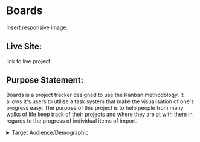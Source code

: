 # Boards

Insert responsive image:

## Live Site:
link to live project

## Purpose Statement:
Boards is a project tracker designed to use the Kanban methodology. It allows it's users to utilise a task system that make the visualisation of one's progress easy. The purpose of this project is to help people from many walks of life keep track of their projects and where they are at with them in regards to the progress of individual items of import.

<details>
<summary>Target Audience/Demographic</summary>
Who is this app/project for?

It will cater to many different groups, individuals, and teams, across fields. Though its benefits will primarily be seen by those who have to most need to keep track of their tasks within a team or general life. Demographics likely to benefit at face value are...

- Students
    - individually they will be able to keep track of their work
    - groups can keep track of a group project meaning that everyone is up to date no matter what
- 





<hr>

## Table of Contents:
Insert table of contents for easy navigation of readme.


# Development Path:

## Strategy

## Scope

## Structure

## Skeleton

## Surface

# Project Features:
subtitle each section and provide images.

## Future Features


# Methodologies:

## Version Control

## Agile

## Languages & Frameworks Utilised

# Testing & Validation

## Bugs

## Manual Tests

## Validation

# Deployment

## Steps to Deploy

# Reflection

## Successes

## Challeneges

# Final Thoughts


## Areas to Improve



# References/Attributions



